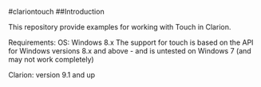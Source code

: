 #clariontouch
##Introduction

This repository provide examples for working with Touch in Clarion.  


Requirements:
OS: Windows 8.x
The support for touch is based on the API for Windows versions 8.x and above - and is untested on Windows 7 (and may not work completely)

Clarion:
version 9.1 and up

